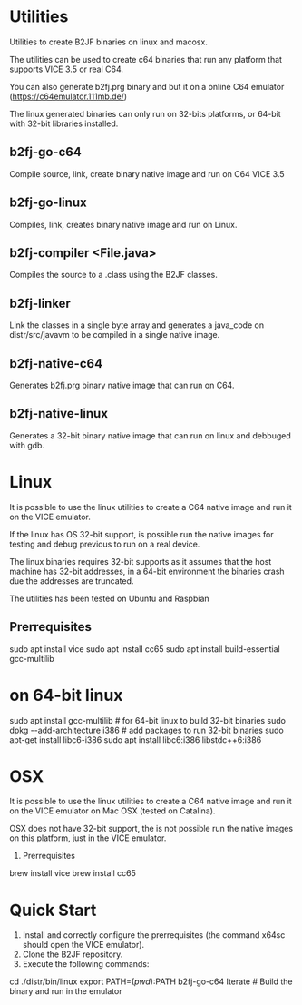 # Utilities

Utilities to create B2JF binaries on linux and macosx.

The utilities can be used to create c64 binaries that run any platform that supports VICE 3.5 or real C64.

You can also generate b2fj.prg binary and but it on a online C64 emulator (https://c64emulator.111mb.de/)

The linux generated binaries can only run on 32-bits platforms, or 64-bit with 32-bit libraries installed.

## b2fj-go-c64 <File>

Compile source, link, create binary native image and run on C64 VICE 3.5

## b2fj-go-linux <File>

Compiles, link, creates binary native image and run on Linux.

## b2fj-compiler <File.java>

Compiles the source to a .class using the B2JF classes.

## b2fj-linker <File>

Link the classes in a single byte array and generates a java_code on distr/src/javavm to be compiled in a single native image.

## b2fj-native-c64

Generates b2fj.prg binary native image that can run on C64.

## b2fj-native-linux

Generates a 32-bit binary native image that can run on linux and debbuged with gdb.

# Linux

It is possible to use the linux utilities to create a C64 native image and run it on the VICE emulator. 

If the linux has OS 32-bit support, is possible run the native images for testing and debug previous to run on a real device.

The linux binaries requires 32-bit supports as it assumes that the host machine has 32-bit addresses, in a 64-bit environment the binaries crash due the addresses are truncated.

The utilities has been tested on Ubuntu and Raspbian

## Prerrequisites

sudo apt install vice
sudo apt install cc65
sudo apt install build-essential gcc-multilib
# on 64-bit linux
sudo apt install gcc-multilib # for 64-bit linux to build 32-bit binaries
sudo dpkg --add-architecture i386 # add packages to run 32-bit binaries
sudo apt-get install libc6-i386
sudo apt install libc6:i386 libstdc++6:i386

# OSX

It is possible to use the linux utilities to create a C64 native image and run it on the VICE emulator on Mac OSX (tested on Catalina).

OSX does not have 32-bit support, the is not possible run the native images on this platform, just in the VICE emulator.

1. Prerrequisites

brew install vice
brew install cc65

# Quick Start

1. Install and correctly configure the prerrequisites (the command x64sc should open the VICE emulator).
2. Clone the B2JF repository.
3. Execute the following commands:

cd ./distr/bin/linux
export PATH=$(pwd):$PATH
b2fj-go-c64 Iterate # Build the binary and run in the emulator
